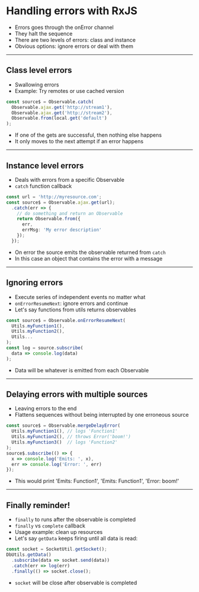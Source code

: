# Handling errors with RxJS

- Errors goes through the onError channel
- They halt the sequence
- There are two levels of errors: class and instance
- Obvious options: ignore errors or deal with them

---

## Class level errors

- Swallowing errors
- Example: Try remotes or use cached version

```ts
const source$ = Observable.catch(
  Observable.ajax.get('http://stream1'),
  Observable.ajax.get('http://stream2'),
  Observable.from(local.get('default')
);
```

- If one of the gets are successful, then nothing else happens
- It only moves to the next attempt if an error happens

---

## Instance level errors

- Deals with errors from a specific Observable
- `catch` function callback

```ts 
const url = 'http://myresource.com';
const source$ = Observable.ajax.get(url);
  .catch(err => {
    // do something and return an Observable
    return Observable.from({
      err,
      errMsg: 'My error description'
    });
  });
```
- On error the source emits the observable returned from `catch`
- In this case an object that contains the error with a message

---

## Ignoring errors

- Execute series of independent events no matter what
- `onErrorResumeNext`: ignore errors and continue
- Let's say functions from utils returns observables

```ts
const source$ = Observable.onErrorResumeNext(
  Utils.myFunction1(),
  Utils.myFunction2(),
  Utils...
);
const log = source.subscribe(
  data => console.log(data)
);
```

- Data will be whatever is emitted from each Observable 

---

## Delaying errors with multiple sources

- Leaving errors to the end
- Flattens sequences without being interrupted by one erroneous source

```ts
const source$ = Observable.mergeDelayError(
  Utils.myFunction1(), // logs 'Function1'
  Utils.myFunction2(), // throws Error('boom!')
  Utils.myFunction3()  // logs 'Function2'
);
source$.subscribe(() => {
  x => console.log('Emits: ', x),
  err => console.log('Error: ', err)
});
```

- This would print 'Emits: Function1', 'Emits: Function1', 'Error: boom!'

---

## Finally reminder!

- `finally` to runs after the observable is completed
- `finally` vs `complete` callback
- Usage example: clean up resources
- Let's say `getData` keeps firing until all data is read: 

```ts
const socket = SocketUtil.getSocket();
DbUtils.getData()
  .subscribe(data => socket.send(data))
  .catch(err => log(err)
  .finally(() => socket.close();
```

- `socket` will be close after observable is completed

